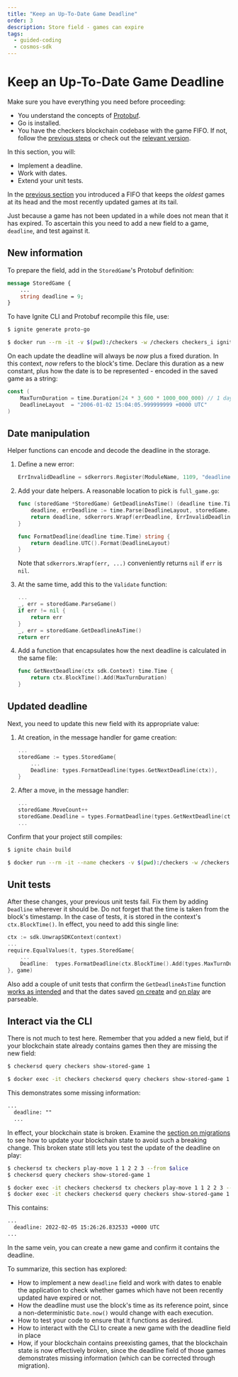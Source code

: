 ```yaml
---
title: "Keep an Up-To-Date Game Deadline"
order: 3
description: Store field - games can expire
tags: 
  - guided-coding
  - cosmos-sdk
---
```


# Keep an Up-To-Date Game Deadline

<HighlightBox type="prerequisite">

Make sure you have everything you need before proceeding:

* You understand the concepts of [Protobuf](/academy/2-cosmos-concepts/6-protobuf.md).
* Go is installed.
* You have the checkers blockchain codebase with the game FIFO. If not, follow the [previous steps](./1-game-fifo.md) or check out the [relevant version](https://github.com/cosmos/b9-checkers-academy-draft/tree/game-fifo).

</HighlightBox>

<HighlightBox type="learning">

In this section, you will:

* Implement a deadline.
* Work with dates.
* Extend your unit tests.

</HighlightBox>

In the [previous section](./1-game-fifo.md) you introduced a FIFO that keeps the _oldest_ games at its head and the most recently updated games at its tail.

Just because a game has not been updated in a while does not mean that it has expired. To ascertain this you need to add a new field to a game, `deadline`, and test against it.

## New information

To prepare the field, add in the `StoredGame`'s Protobuf definition:

```protobuf [https://github.com/cosmos/b9-checkers-academy-draft/blob/game-deadline/proto/checkers/stored_game.proto#L15]
message StoredGame {
    ...
    string deadline = 9;
}
```

To have Ignite CLI and Protobuf recompile this file, use:

<CodeGroup>

<CodeGroupItem title="Local" active>

```sh
$ ignite generate proto-go
```

</CodeGroupItem>

<CodeGroupItem title="Docker">

```sh
$ docker run --rm -it -v $(pwd):/checkers -w /checkers checkers_i ignite generate proto-go
```

</CodeGroupItem>

</CodeGroup>

On each update the deadline will always be _now_ plus a fixed duration. In this context, _now_ refers to the block's time. Declare this duration as a new constant, plus how the date is to be represented - encoded in the saved game as a string:

```go [https://github.com/cosmos/b9-checkers-academy-draft/blob/game-deadline/x/checkers/types/keys.go#L57-L60]
const (
    MaxTurnDuration = time.Duration(24 * 3_600 * 1000_000_000) // 1 day
    DeadlineLayout  = "2006-01-02 15:04:05.999999999 +0000 UTC"
)
```

## Date manipulation

Helper functions can encode and decode the deadline in the storage.

1. Define a new error:

    ```go [https://github.com/cosmos/b9-checkers-academy-draft/blob/game-deadline/x/checkers/types/errors.go#L20]
    ErrInvalidDeadline = sdkerrors.Register(ModuleName, 1109, "deadline cannot be parsed: %s")
    ```

2. Add your date helpers. A reasonable location to pick is `full_game.go`:

    ```go [https://github.com/cosmos/b9-checkers-academy-draft/blob/game-deadline/x/checkers/types/full_game.go#L35-L42]
    func (storedGame *StoredGame) GetDeadlineAsTime() (deadline time.Time, err error) {
        deadline, errDeadline := time.Parse(DeadlineLayout, storedGame.Deadline)
        return deadline, sdkerrors.Wrapf(errDeadline, ErrInvalidDeadline.Error(), storedGame.Deadline)
    }

    func FormatDeadline(deadline time.Time) string {
        return deadline.UTC().Format(DeadlineLayout)
    }
    ```

   Note that `sdkerrors.Wrapf(err, ...)` conveniently returns `nil` if `err` is `nil`.

3. At the same time, add this to the `Validate` function:

    ```go [https://github.com/cosmos/b9-checkers-academy-draft/blob/game-deadline/x/checkers/types/full_game.go#L57-L62]
    ...
    _, err = storedGame.ParseGame()
    if err != nil {
        return err
    }
    _, err = storedGame.GetDeadlineAsTime()
    return err
    ```

4. Add a function that encapsulates how the next deadline is calculated in the same file:

    ```go [https://github.com/cosmos/b9-checkers-academy-draft/blob/game-deadline/x/checkers/types/full_game.go#L44-L46]
    func GetNextDeadline(ctx sdk.Context) time.Time {
        return ctx.BlockTime().Add(MaxTurnDuration)
    }
    ```

## Updated deadline

Next, you need to update this new field with its appropriate value:

1. At creation, in the message handler for game creation:

    ```go [https://github.com/cosmos/b9-checkers-academy-draft/blob/game-deadline/x/checkers/keeper/msg_server_create_game.go#L31]
    ...
    storedGame := types.StoredGame{
        ...
        Deadline: types.FormatDeadline(types.GetNextDeadline(ctx)),
    }
    ```

2. After a move, in the message handler:

    ```go [https://github.com/cosmos/b9-checkers-academy-draft/blob/game-deadline/x/checkers/keeper/msg_server_play_move.go#L64]
    ...
    storedGame.MoveCount++
    storedGame.Deadline = types.FormatDeadline(types.GetNextDeadline(ctx))
    ...
    ```

Confirm that your project still compiles:

<CodeGroup>

<CodeGroupItem title="Local" active>

```sh
$ ignite chain build
```

</CodeGroupItem>

<CodeGroupItem title="Docker">

```sh
$ docker run --rm -it --name checkers -v $(pwd):/checkers -w /checkers checkers_i ignite chain build
```

</CodeGroupItem>

</CodeGroup>

## Unit tests

After these changes, your previous unit tests fail. Fix them by adding `Deadline` wherever it should be. Do not forget that the time is taken from the block's timestamp. In the case of tests, it is stored in the context's `ctx.BlockTime()`. In effect, you need to add this single line:

```go [https://github.com/cosmos/b9-checkers-academy-draft/blob/game-deadline/x/checkers/keeper/msg_server_reject_game_fifo_test.go#L41]
ctx := sdk.UnwrapSDKContext(context)
...
require.EqualValues(t, types.StoredGame{
    ...
    Deadline:  types.FormatDeadline(ctx.BlockTime().Add(types.MaxTurnDuration)),
}, game)
```

Also add a couple of unit tests that confirm the `GetDeadlineAsTime` function [works as intended](https://github.com/cosmos/b9-checkers-academy-draft/blob/game-deadline/x/checkers/types/full_game_test.go#L103-L117) and that the dates saved [on create](https://github.com/cosmos/b9-checkers-academy-draft/blob/game-deadline/x/checkers/keeper/msg_server_create_game_test.go#L327-L339) and [on play](https://github.com/cosmos/b9-checkers-academy-draft/blob/game-deadline/x/checkers/keeper/msg_server_play_move_test.go#L389-L404) are parseable.

## Interact via the CLI

There is not much to test here. Remember that you added a new field, but if your blockchain state already contains games then they are missing the new field:

<CodeGroup>

<CodeGroupItem title="Local" active>

```sh
$ checkersd query checkers show-stored-game 1
```

</CodeGroupItem>

<CodeGroupItem title="Docker">

```sh
$ docker exec -it checkers checkersd query checkers show-stored-game 1
```

</CodeGroupItem>

</CodeGroup>

This demonstrates some missing information:

```txt
...
  deadline: ""
  ...
```

In effect, your blockchain state is broken. Examine the [section on migrations](/hands-on-exercise/3-cosmjs-adv/6-migration.md) to see how to update your blockchain state to avoid such a breaking change. This broken state still lets you test the update of the deadline on play:

<CodeGroup>

<CodeGroupItem title="Local" active>

```sh
$ checkersd tx checkers play-move 1 1 2 2 3 --from $alice
$ checkersd query checkers show-stored-game 1
```

</CodeGroupItem>

<CodeGroupItem title="Docker">

```sh
$ docker exec -it checkers checkersd tx checkers play-move 1 1 2 2 3 --from $alice
$ docker exec -it checkers checkersd query checkers show-stored-game 1
```

</CodeGroupItem>

</CodeGroup>

This contains:

```txt
...
  deadline: 2022-02-05 15:26:26.832533 +0000 UTC
...
```

In the same vein, you can create a new game and confirm it contains the deadline.

<HighlightBox type="synopsis">

To summarize, this section has explored:

* How to implement a new `deadline` field and work with dates to enable the application to check whether games which have not been recently updated have expired or not.
* How the deadline must use the block's time as its reference point, since a non-deterministic `Date.now()` would change with each execution.
* How to test your code to ensure that it functions as desired.
* How to interact with the CLI to create a new game with the deadline field in place
* How, if your blockchain contains preexisting games, that the blockchain state is now effectively broken, since the deadline field of those games demonstrates missing information (which can be corrected through migration).

</HighlightBox>

<!--## Next up

You have created and updated the deadline. The [section two steps ahead](./1-game-forfeit.md) describes how to use the deadline.

Before you can do that, there is one other field you need to add. Discover which in the [next section](./3-game-winner.md).-->

